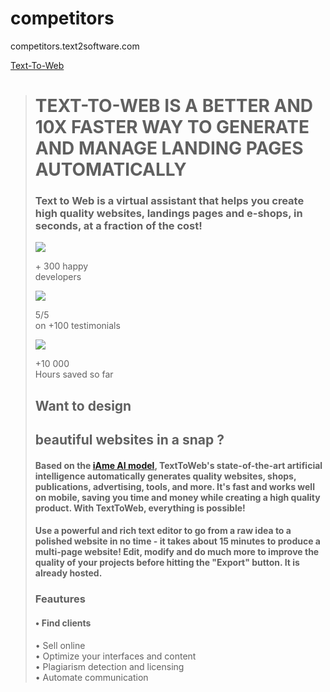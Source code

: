 # competitors
competitors.text2software.com



[Text-To-Web](https://www.text-to-web.com/#inscriptions)

>   
>   
> 
> # TEXT-TO-WEB IS A BETTER AND 10X FASTER WAY TO GENERATE AND MANAGE LANDING PAGES AUTOMATICALLY
> 
>   
> 
> ### Text to Web is a virtual assistant that helps you create high quality websites, landings pages and e-shops, in seconds, at a fraction of the cost!
> 
>   
>   
> 
>   
> 
> ![](https://www.iame.xyz/v0a/images/service-advertising-business-marketing-about-us-8c92e8d3e95cc76f35fcbe417b83eb2f.png)
> 
> \+ 300 happy  
> developers
> 
> ![](https://www.iame.xyz/v0a/images/woman-jumping-pink-pullover.png)
> 
> 5/5  
> on +100 testimonials
> 
> ![](https://www.iame.xyz/v0a/images/victorian-era-victorian-fashion-clothing-stock-photography-formal-wear-business-man-7387a9160a1c753d548c17db5babe78d.png)
> 
> +10 000  
> Hours saved so far
> 
>   
>   
>   
> 
> ## Want to design
> 
> ## **beautiful websites in a snap ?**
> 
>   
> 
> #### Based on the [iAme AI model](https://www.iameai.com), TextToWeb's state-of-the-art artificial intelligence automatically generates quality websites, shops, publications, advertising, tools, and more. It's fast and works well on mobile, saving you time and money while creating a high quality product. With TextToWeb, everything is possible!
> 
> #### Use a powerful and rich text editor to go from a raw idea to a polished website in no time - it takes about 15 minutes to produce a multi-page website! Edit, modify and do much more to improve the quality of your projects before hitting the "Export" button. It is already hosted.
> 
>   
> 
> ### Feautures
> 
>   
> 
> #### • Find clients  
> • Sell online  
> • Optimize your interfaces and content  
> • Plagiarism detection and licensing  
> • Automate communication
